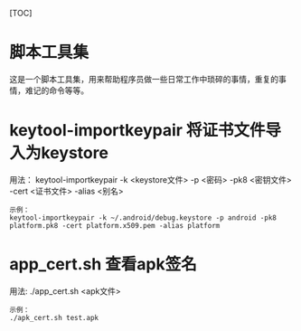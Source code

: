 [TOC]

# 脚本工具集
这是一个脚本工具集，用来帮助程序员做一些日常工作中琐碎的事情，重复的事情，难记的命令等等。

# keytool-importkeypair 将证书文件导入为keystore
用法：
keytool-importkeypair -k <keystore文件> -p <密码> -pk8 <密钥文件> -cert <证书文件> -alias <别名>
```
示例：
keytool-importkeypair -k ~/.android/debug.keystore -p android -pk8 platform.pk8 -cert platform.x509.pem -alias platform
```

# app_cert.sh 查看apk签名
用法:
./app_cert.sh <apk文件>
```
示例：
./apk_cert.sh test.apk
```

